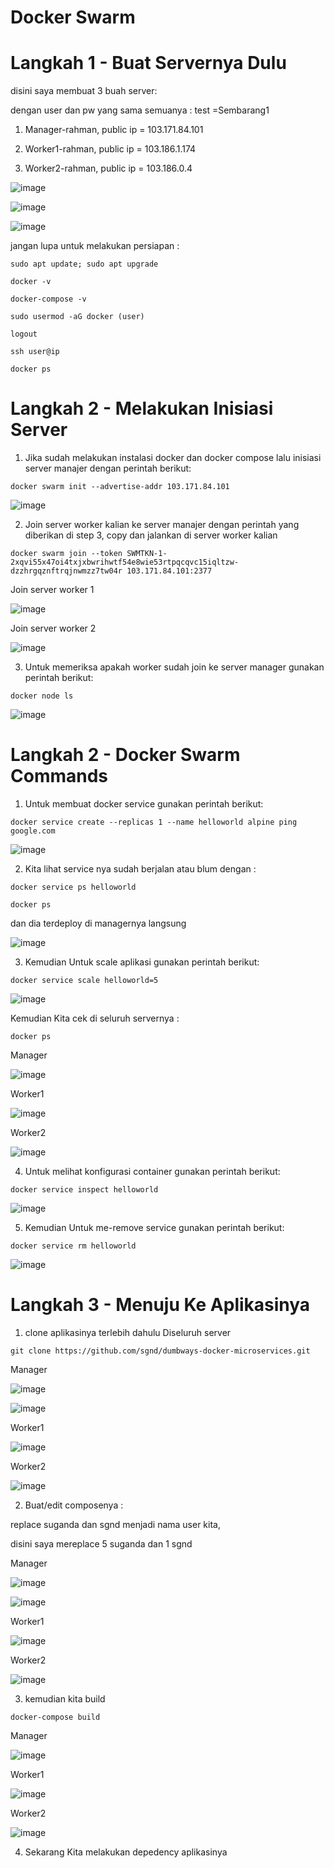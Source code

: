 # Docker Swarm

# Langkah 1 - Buat Servernya Dulu

disini saya membuat 3 buah server:

dengan user dan pw  yang sama semuanya : test =Sembarang1

1. Manager-rahman, public ip = 103.171.84.101

2. Worker1-rahman, public ip = 103.186.1.174

3. Worker2-rahman, public ip = 103.186.0.4

![image](https://user-images.githubusercontent.com/99697182/173568747-2c68d72e-e86c-453a-a7b6-6582b945b8d4.png)

![image](https://user-images.githubusercontent.com/99697182/173568831-ed21ceba-beb0-482c-8677-c3da8fa824a9.png)

![image](https://user-images.githubusercontent.com/99697182/173568858-34c42e9d-d00b-4c94-967d-ed99e611757f.png)

jangan lupa untuk melakukan persiapan :

```
sudo apt update; sudo apt upgrade
```

```
docker -v
```

```
docker-compose -v
```

```
sudo usermod -aG docker (user)
```

```
logout
```

```
ssh user@ip
```

```
docker ps
```

# Langkah 2 - Melakukan Inisiasi Server

1. Jika sudah melakukan instalasi docker dan docker compose lalu inisiasi server manajer dengan perintah berikut:

```
docker swarm init --advertise-addr 103.171.84.101
```

![image](https://user-images.githubusercontent.com/99697182/173590338-faaf0b32-9904-40f0-8a5a-806f621eaf7f.png)

2. Join server worker kalian ke server manajer dengan perintah yang diberikan di step 3, copy dan jalankan di server worker kalian

```
docker swarm join --token SWMTKN-1-2xqvi55x47oi4txjxbwrihwtf54e8wie53rtpqcqvc15iqltzw-dzzhrgqznftrqjnwmzz7tw04r 103.171.84.101:2377
```

Join server worker 1

![image](https://user-images.githubusercontent.com/99697182/173591048-af1c3c61-c9db-4f21-b09f-e44174c55cf4.png)

Join server worker 2

![image](https://user-images.githubusercontent.com/99697182/173591242-03c24903-0e8e-4592-90b8-0ae5dd7ff17f.png)

3. Untuk memeriksa apakah worker sudah join ke server manager gunakan perintah berikut:

```
docker node ls
```

![image](https://user-images.githubusercontent.com/99697182/173591746-ad1a53da-5f76-43d6-a879-4fc88c0d652e.png)

# Langkah 2 - Docker Swarm Commands

1. Untuk membuat docker service gunakan perintah berikut:

```
docker service create --replicas 1 --name helloworld alpine ping google.com
```

![image](https://user-images.githubusercontent.com/99697182/173593350-9a65babf-8ea1-40c5-a014-05c9c253858e.png)

2. Kita lihat service nya sudah berjalan atau blum dengan :

```
docker service ps helloworld
```

```
docker ps
```

dan dia terdeploy di managernya langsung

![image](https://user-images.githubusercontent.com/99697182/173594180-a7f45d9d-148e-47cb-826e-fd810ac205ff.png)

3. Kemudian Untuk scale aplikasi gunakan perintah berikut:

```
docker service scale helloworld=5
```
![image](https://user-images.githubusercontent.com/99697182/173594910-8e22d6a2-5061-418f-9740-e9cd14c615f5.png)

Kemudian Kita cek di seluruh servernya :

```
docker ps
```

Manager

![image](https://user-images.githubusercontent.com/99697182/173595075-7989bc68-a957-4048-8a00-0557233e16ed.png)

Worker1

![image](https://user-images.githubusercontent.com/99697182/173595269-2b3fadad-7e80-4acd-97a9-c3469c9f9bc0.png)

Worker2

![image](https://user-images.githubusercontent.com/99697182/173595413-99163bc1-a280-417e-a20d-0341b251e1b2.png)

4. Untuk melihat konfigurasi container gunakan perintah berikut:

```
docker service inspect helloworld
```

![image](https://user-images.githubusercontent.com/99697182/173596012-8ef93571-3d9a-4d86-a7e4-e90d5c9eb382.png)

5. Kemudian Untuk me-remove service gunakan perintah berikut:

```
docker service rm helloworld
```

![image](https://user-images.githubusercontent.com/99697182/173596687-ca13e100-461f-4034-9932-512ef686ae00.png)

# Langkah 3 - Menuju Ke Aplikasinya 

1. clone aplikasinya terlebih dahulu Diseluruh server

```
git clone https://github.com/sgnd/dumbways-docker-microservices.git
```
Manager

![image](https://user-images.githubusercontent.com/99697182/173597588-39732d10-312c-40b8-9e05-cdc2f884f219.png)

![image](https://user-images.githubusercontent.com/99697182/173597815-a56fdb9a-8100-4890-a581-5ccbc29bb6fa.png)

Worker1

![image](https://user-images.githubusercontent.com/99697182/173600686-9830bc3d-4691-42db-8e2e-4f29926f3834.png)

Worker2

![image](https://user-images.githubusercontent.com/99697182/173601530-0cfd5e30-1fb8-486d-9877-c5d88b8cbaab.png)

2. Buat/edit composenya :

replace suganda dan sgnd menjadi nama user kita, 

disini saya mereplace 5 suganda dan 1 sgnd

Manager 

![image](https://user-images.githubusercontent.com/99697182/173599396-24e75b39-e132-407f-b7be-f4e4a2131c69.png)

![image](https://user-images.githubusercontent.com/99697182/173599153-b843283e-0c5c-4274-952d-affc3b6c622b.png)

Worker1

![image](https://user-images.githubusercontent.com/99697182/173602236-95861269-f09c-4c26-a023-75bc5c610108.png)

Worker2

![image](https://user-images.githubusercontent.com/99697182/173601967-c91e0a9f-7775-42d4-84f9-c694ff29d8e8.png)

3. kemudian kita build 

```
docker-compose build
```

Manager

![image](https://user-images.githubusercontent.com/99697182/173606293-3f011a58-ee00-4015-a968-68559386d474.png)

Worker1

![image](https://user-images.githubusercontent.com/99697182/173603374-6a48a5b4-1c84-497a-aab4-f12af2696fb8.png)

Worker2

![image](https://user-images.githubusercontent.com/99697182/173604397-32e9dc36-1b52-441a-b892-efe10e53343c.png)

4. Sekarang Kita melakukan depedency aplikasinya








